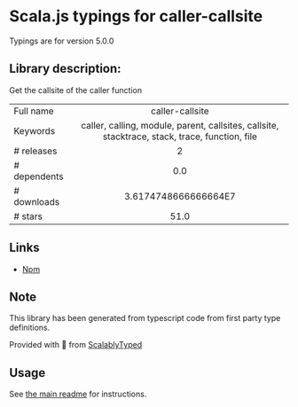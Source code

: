 
# Scala.js typings for caller-callsite

Typings are for version 5.0.0

## Library description:
Get the callsite of the caller function

|                    |                 |
| ------------------ | :-------------: |
| Full name          | caller-callsite |
| Keywords           | caller, calling, module, parent, callsites, callsite, stacktrace, stack, trace, function, file |
| # releases         | 2 |
| # dependents       | 0.0 |
| # downloads        | 3.6174748666666664E7 |
| # stars            | 51.0 |

## Links
- [Npm](https://www.npmjs.com/package/caller-callsite)
    


## Note
This library has been generated from typescript code from first party type definitions.

Provided with :purple_heart: from [ScalablyTyped](https://github.com/oyvindberg/ScalablyTyped)

## Usage
See [the main readme](../../readme.md) for instructions.


